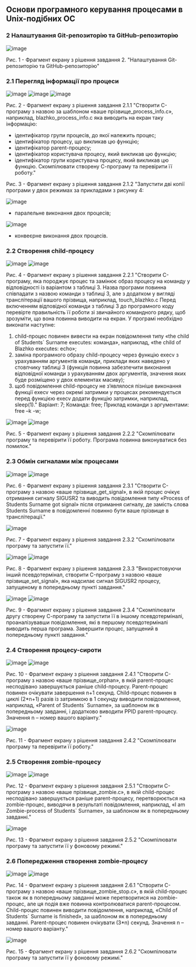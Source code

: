 ## Основи програмного керування процесами в Unix-подібних ОС
### 2 Налаштування Git-репозиторію та GitHub-репозиторію

![image](https://github.com/OS-IS/ai232-zhuk/assets/162161463/fa5fc401-ff4b-485e-90a9-5fb2b5f6cbdc)

Рис. 1 - Фрагмент екрану з рішення завдання 2. "Налаштування Git-репозиторію та GitHub-репозиторію"

### 2.1 Перегляд інформації про процеси

![image](https://github.com/OS-IS/ai232-zhuk/assets/162161463/ab91b038-5c77-435a-9f12-2e9ab811e061)
![image](https://github.com/OS-IS/ai232-zhuk/assets/162161463/9d1020f7-6942-4196-af1b-64d75f475f43)
![image](https://github.com/OS-IS/ai232-zhuk/assets/162161463/62d6122a-981e-4e6a-8dc1-75596c732285)

Рис. 2 - Фрагмент екрану з рішення завдання 2.1.1 "Створити C-програму з назвою за шаблоном «ваше прізвище_process_info.c», наприклад, blazhko_process_info.c яка виводить на екран таку інформацію:
- ідентифікатор групи процесів, до якої належить процес;
- ідентифікатор процесу, що викликав цю функцію;
- ідентифікатор parent-процесу;
- ідентифікатор користувача процесу, який викликав цю функцію;
- ідентифікатор групи користувача процесу, який викликав цю функцію.
Скомпілювати створену С-програму та перевірити її роботу."

Рис. 3 - Фрагмент екрану з рішення завдання 2.1.2 "Запустити дві копії програми у двох режимах за прикладами з рисунку 4:

![image](https://github.com/OS-IS/ai232-zhuk/assets/162161463/44a1244c-7160-427e-8504-ddf911d1a371)
- паралельне виконання двох процесів;

![image](https://github.com/OS-IS/ai232-zhuk/assets/162161463/40f3192e-814b-4bbb-8119-c1ac05a3a192)
- конвеєрне виконання двох процесів.

### 2.2 Створення child-процесу

![image](https://github.com/OS-IS/ai232-zhuk/assets/162161463/0c923edf-eae1-4bd7-b596-77a985722160)
![image](https://github.com/OS-IS/ai232-zhuk/assets/162161463/b74fa35d-ed6a-4378-bcd1-435682591aae)

Рис. 4 - Фрагмент екрану з рішення завдання 2.2.1 "Створити C-програму, яка породжує процес та замінює образ процесу на команду у відповідності із варіантом з таблиці 3. Назва програми повинна співпадати з назвою команди з таблиці 3, але з додатком у вигляді транслітерації вашого прізвища, наприклад, touch_blazhko.c Перед включенням відповідної команди з таблиці 3 до програмного коду перевірте правильність її роботи зі звичайного командного рядку, щоб зрозуміти, що вона повинна виводити на екран. У програмі необхідно виконати наступне:
1) child-процес повинен вивести на екран повідомлення типу «the child of Students` Surname executes: команда», наприклад, «the child of Blazhko executes: echo»;
2) заміна програмного образу child-процесу через функцію execv з урахуванням аргументів команди, приклади яких наведено у стовпчику таблиці 3 (функція повинна забезпечити виконання відповідної команди з урахуванням двох аргументів, значення яких буде розміщено у двох елементах масиву);
3) щоб повідомлення child-процесу не з’являлося пізніше виконання функції execv через окремі затримки у процесах рекомендується перед функцією execv додати функцію затримки, наприклад, sleep(1)."
Варіант: 7; Команда: free; Приклад команди з аргументами: free –k -w;

![image](https://github.com/OS-IS/ai232-zhuk/assets/162161463/d1537a61-c1c9-4b01-8689-ad2167988fdd)
![image](https://github.com/OS-IS/ai232-zhuk/assets/162161463/964793bf-89f2-4f85-b154-b100ea461781)

Рис. 5 - Фрагмент екрану з рішення завдання 2.2.2 "Скомпілювати програму та перевірити її роботу. Програма повинна виконуватися без помилок."

### 2.3 Обмін сигналами між процесами

![image](https://github.com/OS-IS/ai232-zhuk/assets/162161463/fee5b6ce-14dc-4489-bc71-2515471bc8a1)
![image](https://github.com/OS-IS/ai232-zhuk/assets/162161463/8736169f-fcbe-4206-a008-6557e03bc7cb)

Рис. 6 - Фрагмент екрану з рішення завдання 2.3.1 "Створити C-програму з назвою «ваше прізвище_get_signal», в якій процес очікує отримання сигналу SIGUSR2 та виводить повідомлення типу «Process of Students Surname got signal» після отримання сигналу, де замість слова Students Surname в повідомленні повинно бути ваше прізвище в транслітерації."

![image](https://github.com/OS-IS/ai232-zhuk/assets/162161463/2be64f37-70b2-40ea-866e-c5d909dcd180)

Рис. 7 - Фрагмент екрану з рішення завдання 2.3.2 "Скомпілювати програму та запустити її."

![image](https://github.com/OS-IS/ai232-zhuk/assets/162161463/40ab2f03-b159-4943-9472-6fc92e8a7ab1)
![image](https://github.com/OS-IS/ai232-zhuk/assets/162161463/2f597c6c-fa41-4ae4-a40b-a9559bef6bc7)

Рис. 8 - Фрагмент екрану з рішення завдання 2.3.3 "Використовуючи інший псевдотермінал, створити C-програму з назвою «ваше прізвище_set_signal», яка надсилає сигнал SIGUSR2 процесу, запущеному в попередньому пункті завдання."

![image](https://github.com/OS-IS/ai232-zhuk/assets/162161463/a6125d4e-7203-4255-893b-64c1037da710)
![image](https://github.com/OS-IS/ai232-zhuk/assets/162161463/3c65ae24-6a79-405c-ae02-aee056de4610)

Рис. 9 - Фрагмент екрану з рішення завдання 2.3.4 "Скомпілювати другу створену С-програму та запустити її в іншому псевдотерміналі, проаналізувавши повідомлення, які в першому псевдотерміналі виводить перша програма. Завершити процес, запущений в попередньому пункті завдання."

### 2.4 Створення процесу-сироти

![image](https://github.com/OS-IS/ai232-zhuk/assets/162161463/72f87b5b-4ac7-4d66-8e4a-9084107b9260)
![image](https://github.com/OS-IS/ai232-zhuk/assets/162161463/8b650e4f-f54e-478f-8b39-ea5bb4c75048)

Рис. 10 - Фрагмент екрану з рішення завдання 2.4.1 "Створити C-програму з назвою «ваше прізвище_orphan», в якій parent-процес несподівано завершується раніше child-процесу. Parent-процес повинен очікувати завершення n+1 секунд. Child-процес повинен в циклі (2*n+1) разів із затримкою в 1 секунду виводити повідомлення, наприклад, «Parent of Students` Surname», за шаблоном як в попередньому завданні, і додатково виводити PPID parent-процесу. Значення n – номер вашого варіанту."

![image](https://github.com/OS-IS/ai232-zhuk/assets/162161463/78fe4739-cab1-4150-badd-f40c1782d4a2)

Рис. 11 - Фрагмент екрану з рішення завдання 2.4.2 "Скомпілювати програму та перевірити її роботу."

### 2.5 Створення zombie-процесу

![image](https://github.com/OS-IS/ai232-zhuk/assets/162161463/e1ea334e-528c-45fb-b4a6-ef1c296593ab)
![image](https://github.com/OS-IS/ai232-zhuk/assets/162161463/f7b018db-c1c6-4aba-a1d0-4e69076ecb5a)

Рис. 12 - Фрагмент екрану з рішення завдання 2.5.1 "Створити C-програму з назвою «ваше прізвище_zombie.c», в якій child-процес несподівано завершується раніше parent-процесу, перетворюється на zombie-процес, виводячи в результаті повідомлення, наприклад, «I am Zombie-process of Students` Surname», за шаблоном як в попередньому завданні."

![image](https://github.com/OS-IS/ai232-zhuk/assets/162161463/884d3c58-ceab-4374-92e4-49ba24b6f746)

Рис. 13 - Фрагмент екрану з рішення завдання 2.5.2 "Скомпілювати програму та запустити її у фоновому режимі."
### 2.6 Попередження створення zombie-процесу

![image](https://github.com/OS-IS/ai232-zhuk/assets/162161463/840b1524-9201-4ef2-9661-9a2a66a7ae53)
![image](https://github.com/OS-IS/ai232-zhuk/assets/162161463/4626c3c7-771a-4973-8936-2bd61ef88d41)

Рис. 14 - Фрагмент екрану з рішення завдання 2.6.1 "Створити C-програму з назвою «ваше прізвище_zombie_stop.c», в якій child-процес також як в попередньому завданні може перетворитися на zombie-процес, але ця подія вже повинна контролюватися parent-процесом. Child-процес повинен виводити повідомлення, наприклад, «Child of Students` Surname is finished», за шаблоном як в попередньому завданні. Parent-процес повинен очікувати (3*n) секунд. Значення n – номер вашого варіанту."

![image](https://github.com/OS-IS/ai232-zhuk/assets/162161463/556fe637-1973-453d-888b-3760c3e88c40)

Рис. 15 - Фрагмент екрану з рішення завдання 2.6.2 "Скомпілювати програму та запустити її у фоновому режимі."




